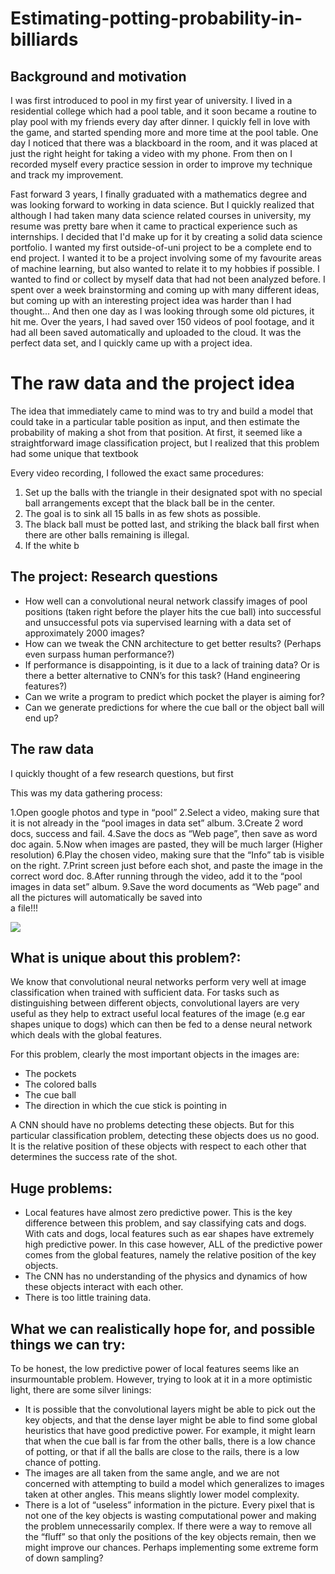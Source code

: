 # Estimating-potting-probability-in-billiards

## Background and motivation

I was first introduced to pool in my first year of university. I lived in a residential college which had a pool table, and it soon became a routine to play pool with my friends every day after dinner. I quickly fell in love with the game, and started spending more and more time at the pool table. One day I noticed that there was a blackboard in the room, and it was placed at just the right height for taking a video with my phone. From then on I recorded myself every practice session in order to improve my technique and track my improvement. 

Fast forward 3 years, I finally graduated with a mathematics degree and was looking forward to working in data science. But I quickly realized that although I had taken many data science related courses in university, my resume was pretty bare when it came to practical experience such as internships. I decided that I'd make up for it by creating a solid data science portfolio. I wanted my first outside-of-uni project to be a complete end to end project. I wanted it to be a project involving some of my favourite areas of machine learning, but also wanted to relate it to my hobbies if possible. I wanted to find or collect by myself data that had not been analyzed before. I spent over a week brainstorming and coming up with many different ideas, but coming up with an interesting project idea was harder than I had thought... And then one day as I was looking through some old pictures, it hit me. Over the years, I had saved over 150 videos of pool footage, and it had all been saved automatically and uploaded to the cloud. It was the perfect data set, and I quickly came up with a project idea.

# The raw data and the project idea

The idea that immediately came to mind was to try and build a model that could take in a particular table position as input, and then estimate the probability of making a shot from that position. At first, it seemed like a straightforward image classification project, but I realized that this problem had some unique  that textbook 

Every video recording, I followed the exact same procedures:
1. Set up the balls with the triangle in their designated spot with no special ball arrangements except that the black ball be in the center.
2. The goal is to sink all 15 balls in as few shots as possible.
3. The black ball must be potted last, and striking the black ball first when there are other balls remaining is illegal.
4. If the white b


## The project: Research questions

* How well can a convolutional neural network classify images of pool positions (taken right before the player hits the cue ball) into successful and unsuccessful pots via supervised learning with a data set of approximately 2000 images?
* How can we tweak the CNN architecture to get better results? (Perhaps even surpass human performance?)
* If performance is disappointing, is it due to a lack of training data? Or is there a better alternative to CNN’s for this task? (Hand engineering features?)
* Can we write a program to predict which pocket the player is aiming for?
* Can we generate predictions for where the cue ball or the object ball will end up?


## The raw data

I quickly thought of a few research questions, but first 

This was my data gathering process:

1.Open google photos and type in “pool”
2.Select a video, making sure that it is not already in the “pool images in data set” album.
3.Create 2 word docs, success and fail.
4.Save the docs as “Web page”, then save as word doc again.
5.Now when images are pasted, they will be much larger (Higher resolution)
6.Play the chosen video, making sure that the “Info” tab is visible on the right.
7.Print screen just before each shot, and paste the image in the correct word doc.
8.After running through the video, add it to the “pool images in data set” album.
9.Save the word documents as “Web page” and all the pictures will automatically be saved into    
 a file!!!
 
 ![](images/Pot49.png)






## What is unique about this problem?:

We know that convolutional neural networks perform very well at image classification when trained with sufficient data. For tasks such as distinguishing between different objects, convolutional layers are very useful as they help to extract useful local features of the image (e.g ear shapes unique to dogs) which can then be fed to a dense neural network which deals with the global features.

For this problem, clearly the most important objects in the images are:
* The pockets
* The colored balls
* The cue ball
* The direction in which the cue stick is pointing in

A CNN should have no problems detecting these objects. But for this particular classification problem, detecting these objects does us no good. It is the relative position of these objects with respect to each other that determines the success rate of the shot. 

## Huge problems:

* Local features have almost zero predictive power. This is the key difference between this problem, and say classifying cats and dogs. With cats and dogs, local features such as ear shapes have extremely high predictive power. In this case however, ALL of the predictive power comes from the global features, namely the relative position of the key objects.
* The CNN has no understanding of the physics and dynamics of how these objects interact with each other. 
* There is too little training data.

## What we can realistically hope for, and possible things we can try:

To be honest, the low predictive power of local features seems like an insurmountable problem. However, trying to look at it in a more optimistic light, there are some silver linings:

* It is possible that the convolutional layers might be able to pick out the key objects, and that the dense layer might be able to find some global heuristics that have good predictive power. For example, it might learn that when the cue ball is far from the other balls, there is a low chance of potting, or that if all the balls are close to the rails, there is a low chance of potting.
* The images are all taken from the same angle, and we are not concerned with attempting to build a model which generalizes to images taken at other angles. This means slightly lower model complexity.
* There is a lot of “useless” information in the picture. Every pixel that is not one of the key objects is wasting computational power and making the problem unnecessarily complex. If there were a way to remove all the “fluff” so that only the positions of the key objects remain, then we might improve our chances. Perhaps implementing some extreme form of down sampling?
